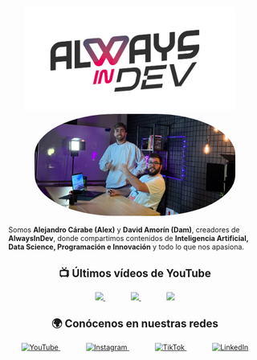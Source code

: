 <h1 align="center">
  <img src="assets/alwaysindev-text.png" alt="AlwaysInDev Logo" width="420" style="vertical-align: up; margin-right: 20px;"/>
  <img src="assets/dam-alex-rounded.png" alt="Alex y Dam" width="400" style="vertical-align: middle; border-radius: 40%;"/>
</h1>


Somos **Alejandro Cárabe (Alex)** y **David Amorín (Dam)**, creadores de **AlwaysInDev**, donde compartimos contenidos de **Inteligencia Artificial, Data Science, Programación e Innovación** y todo lo que nos apasiona.  

<h2 align="center"> 📺 Últimos vídeos de YouTube </h2>


<p align="center">
  <a href="https://www.youtube.com/watch?v=VIDEO_ID_1">
    <img src="https://i.ytimg.com/vi/VIDEO_ID_1/maxresdefault.jpg" width="32%" />
  </a>&nbsp;&nbsp;&nbsp;&nbsp;&nbsp;&nbsp;&nbsp;&nbsp;&nbsp;&nbsp;&nbsp;&nbsp;
  <a href="https://www.youtube.com/watch?v=VIDEO_ID_2">
    <img src="https://i.ytimg.com/vi/VIDEO_ID_2/maxresdefault.jpg" width="32%" />
  </a>&nbsp;&nbsp;&nbsp;&nbsp;&nbsp;&nbsp;&nbsp;&nbsp;&nbsp;&nbsp;&nbsp;&nbsp;
  <a href="https://www.youtube.com/watch?v=VIDEO_ID_3">
    <img src="https://i.ytimg.com/vi/VIDEO_ID_3/maxresdefault.jpg" width="32%" />
  </a>
</p>

<h2 align="center"> 🌍 Conócenos en nuestras redes </h2>


<p align="center">
  <a href="https://www.youtube.com/@InDevAlways">
    <img src="https://cdn-icons-png.flaticon.com/512/1384/1384060.png" width="40" alt="YouTube"/>
  </a>&nbsp;&nbsp;&nbsp;&nbsp;&nbsp;&nbsp;&nbsp;&nbsp;&nbsp;&nbsp;&nbsp;&nbsp;
  <a href="https://www.instagram.com/alwaysindev/">
    <img src="https://cdn-icons-png.flaticon.com/512/1384/1384063.png" width="40" alt="Instagram"/>
  </a>&nbsp;&nbsp;&nbsp;&nbsp;&nbsp;&nbsp;&nbsp;&nbsp;&nbsp;&nbsp;&nbsp;&nbsp;
  <a href="https://www.tiktok.com/@always_indev">
    <img src="https://cdn-icons-png.flaticon.com/512/3046/3046126.png" width="40" alt="TikTok"/>
  </a>&nbsp;&nbsp;&nbsp;&nbsp;&nbsp;&nbsp;&nbsp;&nbsp;&nbsp;&nbsp;&nbsp;&nbsp;
  <a href="https://www.linkedin.com/company/106130404/">
    <img src="https://cdn-icons-png.flaticon.com/512/1384/1384014.png" width="40" alt="LinkedIn"/>
  </a>
</p>
